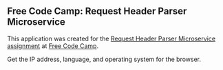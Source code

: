 ## Free Code Camp: Request Header Parser Microservice

This application was created for the [Request Header Parser Microservice assignment](https://www.freecodecamp.com/challenges/request-header-parser-microservice) at [Free Code Camp](https://www.freecodecamp.com/).  

Get the IP address, language, and operating system for the browser.


